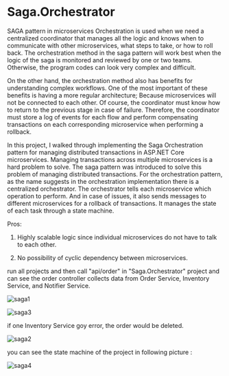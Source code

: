 # Saga.Orchestrator
SAGA pattern in microservices
Orchestration is used when we need a centralized coordinator that manages all the logic and knows when to communicate with other microservices, what steps to take, or how to roll back. 
The orchestration method in the saga pattern will work best when the logic of the saga is monitored and reviewed by one or two teams. Otherwise, the program codes can look very complex and difficult.

On the other hand, the orchestration method also has benefits for understanding complex workflows. One of the most important of these benefits is having a more regular architecture;
Because microservices will not be connected to each other. Of course, the coordinator must know how to return to the previous stage in case of failure. Therefore, the coordinator must store a log of
events for each flow and perform compensating transactions on each corresponding microservice when performing a rollback.


 In this project, I walked through implementing the Saga Orchestration pattern for managing distributed transactions in ASP.NET Core microservices.
Managing transactions across multiple microservices is a hard problem to solve. The saga pattern was introduced to solve this problem of managing distributed transactions.
For the orchestration pattern, as the name suggests in the orchestration implementation there is a centralized orchestrator.
The orchestrator tells each microservice which operation to perform. And in case of issues, it also sends messages to different microservices for a rollback of transactions.
It manages the state of each task through a state machine.

Pros:

1. Highly scalable logic since individual microservices do not have to talk to each other.

2. No possibility of cyclic dependency between microservices.


run all projects and then call "api/order" in "Saga.Orchestrator" project and can see the order controller collects data from Order Service, Inventory Service, and Notifier Service.


![saga1](https://github.com/zakizadeh/Saga.Orchestrator/assets/11499371/cd1f26d0-59a1-48dd-bf71-ccb5d70075f5)

![saga3](https://github.com/zakizadeh/Saga.Orchestrator/assets/11499371/a6f2334c-e799-405f-957f-92799e754e14)

if one Inventory Service goy error, the order would be deleted.

![saga2](https://github.com/zakizadeh/Saga.Orchestrator/assets/11499371/17a69c3a-e7a4-46ae-ae9e-e1b91c0260d3)

you can see the state machine of the project in following picture :

![saga4](https://github.com/zakizadeh/Saga.Orchestrator/assets/11499371/31be5ea3-f2fa-44db-b009-53e763d80101)
